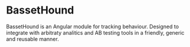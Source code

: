 BassetHound
===========

BassetHound is an Angular module for tracking behaviour. Designed to integrate with arbitraty analitics and AB testing tools in a friendly, generic and reusable manner.
